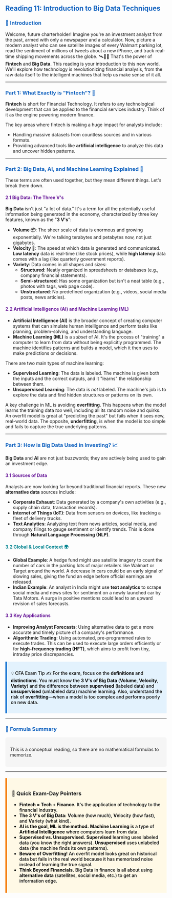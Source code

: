 ## <span style="color: #1565C0;">Reading 11: Introduction to Big Data Techniques</span>

### <span style="color: #1565C0;">🎯 Introduction</span>

Welcome, future charterholder! Imagine you're an investment analyst from the past, armed with only a newspaper and a calculator. Now, picture a modern analyst who can see satellite images of every Walmart parking lot, read the sentiment of millions of tweets about a new iPhone, and track real-time shipping movements across the globe. 🛰️📱🚢 That's the power of <b>Fintech</b> and <b>Big Data</b>. This reading is your introduction to this new world. We'll explore how technology is revolutionizing financial analysis, from the raw data itself to the intelligent machines that help us make sense of it all.

-----

### <span style="color: #1565C0;">Part 1: What Exactly is "Fintech"? 🤖</span>

<b>Fintech</b> is short for Financial Technology. It refers to any technological development that can be applied to the financial services industry. Think of it as the engine powering modern finance.

The key areas where fintech is making a huge impact for analysts include:

  * Handling massive datasets from countless sources and in various formats.
  * Providing advanced tools like <b>artificial intelligence</b> to analyze this data and uncover hidden patterns.

-----

### <span style="color: #1565C0;">Part 2: Big Data, AI, and Machine Learning Explained 🤔</span>

These terms are often used together, but they mean different things. Let's break them down.

#### <span style="color: #6A1B9A;">2.1 Big Data: The Three V's</span>

<b>Big Data</b> isn't just "a lot of data." It's a term for all the potentially useful information being generated in the economy, characterized by three key features, known as the "<b>3 V's</b>":

  * <b>Volume 📦</b>: The sheer scale of data is enormous and growing exponentially. We're talking terabytes and petabytes now, not just gigabytes.
  * <b>Velocity 💨</b>: The speed at which data is generated and communicated. <b>Low latency</b> data is real-time (like stock prices), while <b>high latency</b> data comes with a lag (like quarterly government reports).
  * <b>Variety</b>: Data comes in all shapes and sizes:
    * <b>Structured</b>: Neatly organized in spreadsheets or databases (e.g., company financial statements).
    * <b>Semi-structured</b>: Has some organization but isn't a neat table (e.g., photos with tags, web page code).
    * <b>Unstructured</b>: No predefined organization (e.g., videos, social media posts, news articles).

#### <span style="color: #6A1B9A;">2.2 Artificial Intelligence (AI) and Machine Learning (ML)</span>

  * <b>Artificial Intelligence (AI)</b> is the broader concept of creating computer systems that can simulate human intelligence and perform tasks like planning, problem-solving, and understanding language.
  * <b>Machine Learning (ML)</b> is a <i>subset</i> of AI. It's the process of "training" a computer to learn from data without being explicitly programmed. The machine identifies patterns and builds a model, which it then uses to make predictions or decisions.

There are two main types of machine learning:

  * <b>Supervised Learning</b>: The data is labeled. The machine is given both the inputs and the correct outputs, and it "learns" the relationship between them.
  * <b>Unsupervised Learning</b>: The data is <i>not</i> labeled. The machine's job is to explore the data and find hidden structures or patterns on its own.

A key challenge in ML is avoiding <b>overfitting</b>. This happens when the model learns the training data <i>too</i> well, including all its random noise and quirks. An overfit model is great at "predicting the past" but fails when it sees new, real-world data. The opposite, <b>underfitting</b>, is when the model is too simple and fails to capture the true underlying patterns.

-----

### <span style="color: #1565C0;">Part 3: How is Big Data Used in Investing? 📈</span>

<b>Big Data</b> and <b>AI</b> are not just buzzwords; they are actively being used to gain an investment edge.

#### <span style="color: #6A1B9A;">3.1 Sources of Data</span>

Analysts are now looking far beyond traditional financial reports. These new <b>alternative data</b> sources include:

  * <b>Corporate Exhaust</b>: Data generated by a company's own activities (e.g., supply chain data, transaction records).
  * <b>Internet of Things (IoT)</b>: Data from sensors on devices, like tracking a fleet of delivery trucks.
  * <b>Text Analytics</b>: Analyzing text from news articles, social media, and company filings to gauge sentiment or identify trends. This is done through <b>Natural Language Processing (NLP)</b>.

#### <span style="color: #00838F;">3.2 Global & Local Context 🌍</span>

  * <b>Global Example</b>: A hedge fund might use satellite imagery to count the number of cars in the parking lots of major retailers like Walmart or Target around the world. A decrease in cars could be an early signal of slowing sales, giving the fund an edge before official earnings are released.
  * <b>Indian Example</b>: An analyst in India might use <b>text analytics</b> to scrape social media and news sites for sentiment on a newly launched car by Tata Motors. A surge in positive mentions could lead to an upward revision of sales forecasts.

#### <span style="color: #6A1B9A;">3.3 Key Applications</span>

  * <b>Improving Analyst Forecasts</b>: Using alternative data to get a more accurate and timely picture of a company's performance.
  * <b>Algorithmic Trading</b>: Using automated, pre-programmed rules to execute trades. This can be used to execute large orders efficiently or for <b>high-frequency trading (HFT)</b>, which aims to profit from tiny, intraday price discrepancies.

<div style="background-color: #E3F2FD; border-left: 5px solid #1976D2; padding: 12px; margin: 15px 0;">
<div style="color: #000000; font-weight: 500;">

💡 CFA Exam Tip ✍️:For the exam, focus on the <b>definitions</b> and <b>distinctions</b>. You must know the <b>3 V's of Big Data</b> (<b>Volume</b>, <b>Velocity</b>, <b>Variety</b>) and the difference between <b>supervised</b> (labeled data) and <b>unsupervised</b> (unlabeled data) machine learning. Also, understand the risk of <b>overfitting</b>—when a model is too complex and performs poorly on new data.

</div>
</div>

-----

### <span style="color: #1565C0;">🧪 Formula Summary</span>

<div style="background-color: #F5F5F5; padding: 15px; border-radius: 5px; margin: 10px 0;">

This is a conceptual reading, so there are no mathematical formulas to memorize.

</div>

-----

<div style="background-color: #FFF9E6; border-left: 5px solid #F57C00; padding: 15px; margin: 20px 0;">

### 🎯 Quick Exam-Day Pointers

<div style="color: #000000; font-weight: 500;">

  * <b>Fintech = Tech + Finance.</b> It's the application of technology to the financial industry.
  * <b>The 3 V's of Big Data:</b> <b>V</b>olume (how much), <b>V</b>elocity (how fast), and <b>V</b>ariety (what kind).
  * <b>AI is the goal, ML is the method.</b> <b>Machine Learning</b> is a type of <b>Artificial Intelligence</b> where computers learn from data.
  * <b>Supervised vs. Unsupervised.</b> <b>Supervised</b> learning uses labeled data (you know the right answers). <b>Unsupervised</b> uses unlabeled data (the machine finds its own patterns).
  * <b>Beware of Overfitting!</b> An overfit model looks great on historical data but fails in the real world because it has memorized noise instead of learning the true signal.
  * <b>Think Beyond Financials.</b> Big Data in finance is all about using <b>alternative data</b> (satellites, social media, etc.) to get an information edge.

</div>
</div>